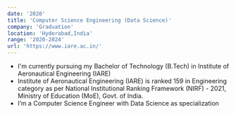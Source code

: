 ```yaml
---
date: '2020'
title: 'Computer Science Engineering (Data Science)'
company: 'Graduation'
location: 'Hyderabad,India'
range: '2020-2024'
url: 'https://www.iare.ac.in/'
---
```


- I'm currently pursuing my Bachelor of Technology (B.Tech) in Institute of Aeronautical Engineering (IARE)  
- Institute of Aeronautical Engineering (IARE) is ranked 159 in Engineering category as per National Institutional Ranking Framework (NIRF) - 2021, Ministry of Education (MoE), Govt. of India.
- I’m a Computer Science Engineer with Data Science as specialization
